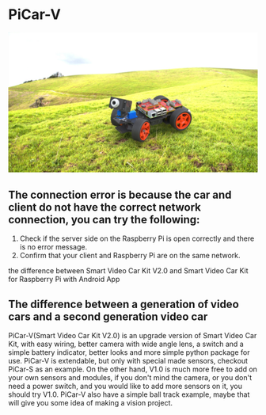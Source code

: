 # PiCar-V
![img](../../img/raspoberrypi/picar-v/main_page.jpg)

## The connection error is because the car and client do not have the correct      network connection, you can try the following:

1. Check if the server side on the Raspberry Pi is open correctly and there is no error message.
2. Confirm that your client and Raspberry Pi are on the same network.

the difference between Smart Video Car Kit V2.0 and Smart Video Car Kit for Raspberry Pi with Android App

## The difference between a generation of video cars and a second generation video car

PiCar-V(Smart Video Car Kit V2.0) is an upgrade version of Smart Video Car Kit, 
with easy wiring, better camera with wide angle lens, a switch and a simple 
battery indicator, better looks and more simple python package for use. 
PiCar-V is extendable, but only with special made sensors, checkout PiCar-S as 
an example. On the other hand, V1.0 is much more free to add on your own 
sensors and modules, if you don't mind the camera, or you don't need a power 
switch, and you would like to add more sensors on it, you should try V1.0. 
PiCar-V also have a simple ball track example, maybe that will give you some 
idea of making a vision project.
